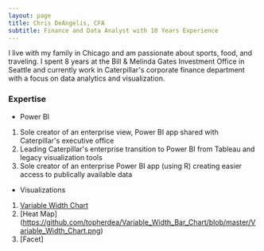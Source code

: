 ```yaml
---
layout: page
title: Chris DeAngelis, CFA
subtitle: Finance and Data Analyst with 10 Years Experience
---
```


I live with my family in Chicago and am passionate about sports, food, and traveling. I spent 8 years at the Bill & Melinda Gates Investment Office in Seattle and currently work in Caterpillar's corporate finance department with a focus on data analytics and visualization.

### Expertise

- Power BI
1. Sole creator of an enterprise view, Power BI app shared with Caterpillar's executive office
2. Leading Caterpillar's enterprise transition to Power BI from Tableau and legacy visualization tools
3. Sole creator of an enterprise Power BI app (using R) creating easier access to publically available data

- Visualizations 
1. [Variable Width Chart](https://github.com/topherdea/Variable_Width_Bar_Chart/blob/master/Variable_Width_Chart.png)
2. [Heat Map] (https://github.com/topherdea/Variable_Width_Bar_Chart/blob/master/Variable_Width_Chart.png)
3. [Facet]


